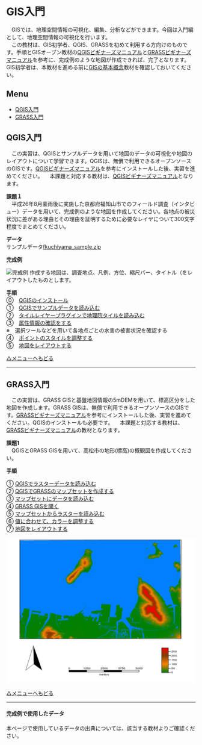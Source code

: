 # GIS入門
　GISでは、地理空間情報の可視化、編集、分析などができます。今回は入門編として、地理空間情報の可視化を行います。  
　この教材は、GIS初学者、QGIS、GRASSを初めて利用する方向けのものです。手順とGISオープン教材の[QGISビギナーズマニュアル]と[GRASSビギナーズマニュアル]を参考に、完成例のような地図が作成できれば、完了となります。GIS初学者は、本教材を進める前に[GISの基本概念]教材を確認しておいてください。


**Menu**
--------
* [QGIS入門](#QGIS入門)
* [GRASS入門](#GRASS入門)

## <a name = "QGIS入門"></a>QGIS入門
　この実習は、QGISとサンプルデータを用いて地図のデータの可視化や地図のレイアウトについて学習できます。QGISは、無償で利用できるオープンソースのGISです。[QGISビギナーズマニュアル]を参考にインストールした後、実習を進めてください。
　本課題と対応する教材は、[QGISビギナーズマニュアル]となります。

**課題１**  
　平成26年8月豪雨後に実施した京都府福知山市でのフィールド調査（インタビュー）データを用いて、完成例のような地図を作成してください。各地点の被災状況に差がある理由とその理由を証明するために必要なレイヤについて300文字程度でまとめてください。

**データ**  
サンプルデータ[fkuchiyama_sample.zip](https://github.com/yamauchi-inochu/demo/blob/master/GISオープン教材/実習課題/sample/fkuchiyama_sample.zip?raw=true)

**完成例**  

![完成例](pic/Q1.png)
作成する地図は、調査地点、凡例、方位、縮尺バー、タイトル（をレイアウトしたものとします。

**手順**  
⓪　[QGISのインストール](../../QGISビギナーズマニュアル/QGISビギナーズマニュアル.md#インストールする)  
①　[QGISでサンプルデータを読み込む](../../QGISビギナーズマニュアル/QGISビギナーズマニュアル.md#データの読み込み)  
②　[タイルレイヤープラグインで地理院タイルを読み込む](../../QGISビギナーズマニュアル/QGISビギナーズマニュアル.md#プラグイン)  
③　[属性情報の確認をする](../../QGISビギナーズマニュアル/QGISビギナーズマニュアル.md#属性テーブル)  
※　選択ツールなどを用いて各地点ごとの水害の被害状況を確認する  
④　[ポイントのスタイルを調整する](../../QGISビギナーズマニュアル/QGISビギナーズマニュアル.md#プロパティ)  
⑤　[地図をレイアウトする](../../QGISビギナーズマニュアル/QGISビギナーズマニュアル.md#地図のレイアウト)   

[△メニューへもどる](GIS入門.md#menu)

------

## <a name = "GRASS入門"></a>GRASS入門
　この実習は、GRASS GISと基盤地図情報の5mDEMを用いて、標高区分をした地図を作成します。GRASS GISは、無償で利用できるオープンソースのGISです。[GRASSビギナーズマニュアル]を参考にインストールした後、実習を進めてください。QGISのインストールも必要です。
　本課題と対応する教材は、[GRASSビギナーズマニュアル]の教材となります。

**課題1**  
　QGISとGRASS GISを用いて、高松市の地形(標高)の概観図を作成してください。

**手順**  

① [QGISでラスターデータを読み込む](../../QGISビギナーズマニュアル/QGISビギナーズマニュアル.md#データの読み込み)  
② [QGISでGRASSのマップセットを作成する](../../GRASSビギナーズマニュアル/GRASSビギナーズマニュアル.md#qgisでマップセットの作成)  
③ [マップセットにデータを読み込む](../../GRASSビギナーズマニュアル/GRASSビギナーズマニュアル.md#データの読み込み)  
④ [GRASS GISを開く](../../GRASSビギナーズマニュアル/GRASSビギナーズマニュアル.md#マップセットをgrassで表示する)  
⑤ [マップセットからラスターを読み込む](../../GRASSビギナーズマニュアル/GRASSビギナーズマニュアル.md#マップセットからラスタデータを読み込む)  
⑥ [値に合わせて、カラーを調整する](../../GRASSビギナーズマニュアル/GRASSビギナーズマニュアル.md#ラスタデータの色分け)  
⑦ [地図をレイアウトする](../../GRASSビギナーズマニュアル/GRASSビギナーズマニュアル.md#レイアウト)

![完成例](pic/G1.png)

[△メニューへもどる]

-------------

#### 完成例で使用したデータ
本ページで使用しているデータの出典については、該当する教材よりご確認ください。

[△メニューへもどる]:GIS入門.md#menu

[作業メモ]:https://github.com/yamauchi-inochu/demo/blob/master/GISオープン教材/実習課題/作業メモ.md
[QGISビギナーズマニュアル]:../../QGISビギナーズマニュアル/QGISビギナーズマニュアル.md
[GRASSビギナーズマニュアル]:../../GRASSビギナーズマニュアル/GRASSビギナーズマニュアル.md
[GISの基本概念]:../../01_GISの基本概念/GISの基本概念.md
[既存データの地図データと属性データ]:../../07_既存データの地図データと属性データ/既存データの地図データと属性データ.md
[空間データ]:../../08_空間データ/空間データ.md
[空間データの結合・修正]:../../10_空間データの統合・修正/空間データの統合・修正.md
[視覚的伝達]:../../21_視覚的伝達/視覚的伝達.md
[政府統計局e-stat]:https://www.e-stat.go.jp/SG1/estat/eStatTopPortal.do
[国土数値情報]:http://nlftp.mlit.go.jp/ksj/
[基本的な空間解析]:../../11_基本的な空間解析/基本的な空間解析.md
[ネットワーク分析]:../../12_ネットワーク分析/ネットワーク分析.md
[領域分析]:../../13_領域分析/領域分析.md
[点データの分析]:../../14_点データの分析/点データの分析.md
[ラスタデータの分析]:../../15_ラスタデータの分析/ラスタデータの分析.md
[空間補間]:../../18_空間補間/空間補間.md
